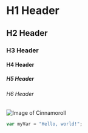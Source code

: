 # H1 Header
## H2 Header
### H3 Header
#### H4 Header
##### H5 Header
###### H6 Header
![Image of Cinnamoroll](https://static.wikia.nocookie.net/sanrio/images/5/59/Cinnamoroll2Bbackground.webp/revision/latest?cb=20231016042440)
``` javascript
var myVar = "Hello, world!";
```
